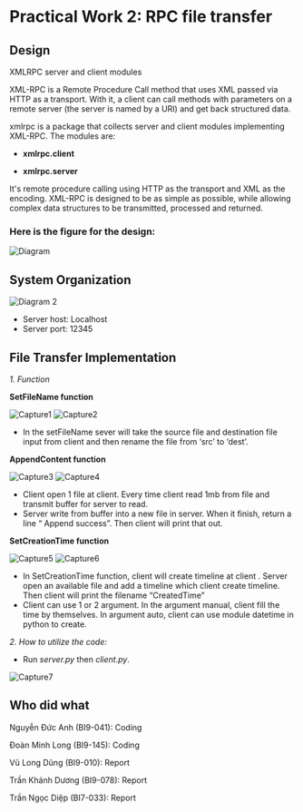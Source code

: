 Practical Work 2: RPC file transfer 
=====
## **Design**
XMLRPC server and client modules

XML-RPC is a Remote Procedure Call method that uses XML passed via HTTP as a transport. With it, a client can call methods with parameters on a remote server (the server is named by a URI) and get back structured data.

xmlrpc is a package that collects server and client modules implementing XML-RPC. The modules are:

 * **xmlrpc.client**

 * **xmlrpc.server**

It's remote procedure calling using HTTP as the transport and XML as the encoding. XML-RPC is designed to be as simple as possible, while allowing complex data structures to be transmitted, processed and returned.

### **Here is the figure for the design:**
![Diagram](https://media.geeksforgeeks.org/wp-content/uploads/operating-system-remote-call-procedure-working.png?fbclid=IwAR2boVAWkMeUN4yuq9DY8eBRurST1yBllf3tJ34dC8Iw7W5JDjv9MpBHWCk)

## **System Organization**

![Diagram 2](https://i.imgur.com/eVWBEAc.png)

* Server host: Localhost
* Server port: 12345

## **File Transfer Implementation**
*1. Function*

**SetFileName function**

![Capture1](https://user-images.githubusercontent.com/59855071/77846648-b0710a80-71e1-11ea-9812-272055c73a31.PNG)
![Capture2](https://user-images.githubusercontent.com/59855071/77846663-caaae880-71e1-11ea-8f15-6bbba7c3b959.PNG)

- In the setFileName sever will take the source file and destination file input from client and then rename the file from ‘src’ to ‘dest’.

**AppendContent function**

![Capture3](https://user-images.githubusercontent.com/59855071/77846687-fded7780-71e1-11ea-865b-37146a2b90ea.PNG)
![Capture4](https://user-images.githubusercontent.com/59855071/77846697-0f368400-71e2-11ea-8106-e72b41be7951.PNG)

- Client open 1 file at client. Every time client read 1mb from file and transmit buffer for server to read.
- Server write from buffer into a new file in server. When it finish, return a line “ Append success”. Then client will print that out.

**SetCreationTime function**

![Capture5](https://user-images.githubusercontent.com/59855071/77846731-3e4cf580-71e2-11ea-8adc-b05f3ba9998e.PNG)
![Capture6](https://user-images.githubusercontent.com/59855071/77846736-42791300-71e2-11ea-91a2-5f694ec8a91d.PNG)

- In SetCreationTime function, client will create timeline at client . Server open an available file and add a timeline which client create timeline. Then client will print the filename “CreatedTime”
- Client can use 1 or 2 argument. In the argument manual, client fill the time by themselves. In argument auto, client can use module datetime in python to create.

*2. How to utilize the code:*

- Run *server.py* then *client.py*.

![Capture7](https://user-images.githubusercontent.com/59855071/77848120-b0c2d300-71ec-11ea-9930-b189ced2e6ff.PNG)


## **Who did what**

Nguyễn Đức Anh (BI9-041): Coding 	

Đoàn Minh Long (BI9-145): Coding

Vũ Long Dũng (BI9-010): Report
 
Trần Khánh Dương (BI9-078): Report

Trần Ngọc Diệp (BI7-033): Report 